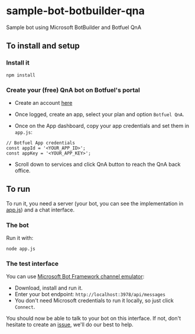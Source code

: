 # sample-bot-botbuilder-qna
Sample bot using Microsoft BotBuilder and Botfuel QnA

## To install and setup

### Install it
```
npm install
```

### Create your (free) QnA bot on Botfuel's portal

- Create an account [here](https://app.botfuel.io/signup)

- Once logged, create an app, select your plan and option `Botfuel QnA`.

- Once on the App dashboard, copy your app credentials and set them in `app.js`:
```
// Botfuel App credentials
const appId = '<YOUR_APP_ID>';
const appKey = '<YOUR_APP_KEY>';
```

- Scroll down to services and click QnA button to reach the QnA back office.

## To run

To run it, you need a server (your bot, you can see the implementation in [app.js](./app.js)) and a chat interface.

### The bot

Run it with:
```
node app.js
```

### The test interface

You can use [Microsoft Bot Framework channel emulator](https://github.com/Microsoft/BotFramework-Emulator):

- Download, install and run it.
- Enter your bot endpoint: `http://localhost:3978/api/messages`
- You don't need Microsoft credentials to run it locally, so just click `Connect`.

You should now be able to talk to your bot on this interface. If not, don't hesitate to create an [issue](./issues), we'll do our best to help.

